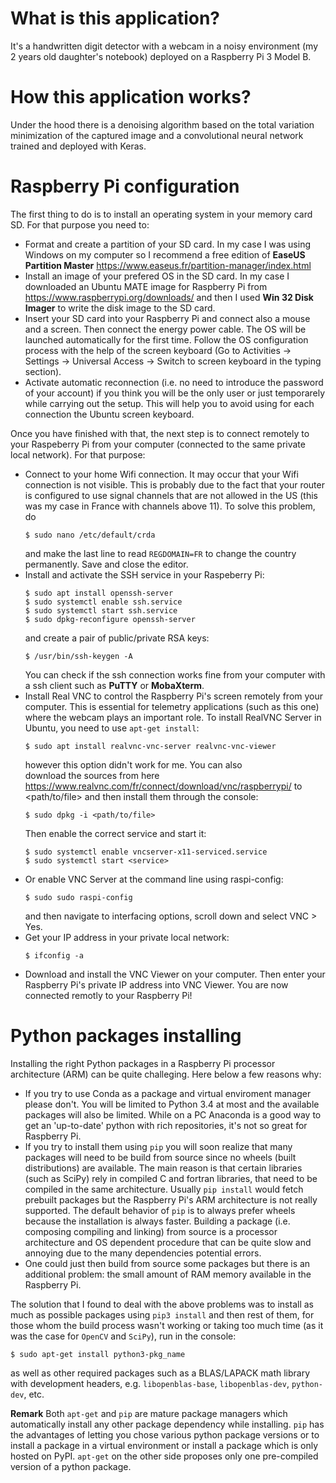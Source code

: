 What is this application?
=========================
It's a handwritten digit detector with a webcam in a noisy environment 
(my 2 years old daughter's notebook) deployed on a Raspberry Pi 3 Model B.

How this application works?
===========================
Under the hood there is a denoising algorithm based on the total
variation minimization of the captured image and a convolutional neural network 
trained and deployed with Keras.

Raspberry Pi configuration
==========================

The first thing to do is to install an operating system in your memory card
SD. For that purpose you need to: 

* 	Format and create a partition of your SD card. 
	In my case I was using Windows on my computer so I recommend 
	a free edition of **EaseUS Partition Master** 
	<https://www.easeus.fr/partition-manager/index.html>
* 	Install an image of your prefered OS in the SD card. 
	In my case I 
	downloaded an Ubuntu MATE image for Raspberry Pi 
	from <https://www.raspberrypi.org/downloads/> 
	and then I used **Win 32 Disk Imager** to write the disk image
	to the SD card.    
* 	Insert your SD card into your
	Raspberry Pi and connect also a mouse and a screen. Then connect 
	the energy
	power cable. The OS will be launched automatically for the first time. 
	Follow the OS 
	configuration process with the help of the screen keyboard (Go to 
	Activities ->
	Settings -> Universal Access -> Switch to screen keyboard in the 
	typing section).
*	Activate automatic reconnection (i.e. no need to introduce the 
	password of your account) if you think 
	you will be the only user or just temporarely while carrying out 
	the setup. This will help you to avoid using
	for each connection the Ubuntu screen keyboard.
	
Once you have finished with that, the next step is to connect remotely to 
your Raspeberry Pi from your computer (connected to the same private local 
network). For that purpose:	
	
* 	Connect to your home Wifi connection. It may occur that your Wifi 
	connection is not visible. 
	This is probably due to the fact that your router is configured to use 
	signal channels that are not allowed in the US (this was my case in France
	with channels above 11). 
	To solve this problem, do
	```console    
	$ sudo nano /etc/default/crda
	```
	and make the last line to read `REGDOMAIN=FR` to change the country 
	permanently. Save and close the editor.
*	Install and activate the SSH service in your Raspeberry Pi: 
	```console    
	$ sudo apt install openssh-server
	$ sudo systemctl enable ssh.service
	$ sudo systemctl start ssh.service
	$ sudo dpkg-reconfigure openssh-server
	```
	and create a pair of public/private RSA keys:
	```console    
	$ /usr/bin/ssh-keygen -A
	```
	You can check if the ssh connection works fine from your computer
	with a ssh client such as **PuTTY** or **MobaXterm**.
*	Install Real VNC to control the Raspberry Pi's screen remotely 
	from your computer. This is essential for telemetry applications
	(such as this one) where the webcam plays an important role.
    To install RealVNC Server in Ubuntu, you need to use 
	`apt-get install`: 
	```console    
	$ sudo apt install realvnc-vnc-server realvnc-vnc-viewer
	```
	however this option didn't work for me. You can also  
	download the sources from here 
	<https://www.realvnc.com/fr/connect/download/vnc/raspberrypi/>
	to <path/to/file>
	and then install them through the console:
	```console    
	$ sudo dpkg -i <path/to/file>
	```
    Then enable the correct service and start it:
    ```console    
    $ sudo systemctl enable vncserver-x11-serviced.service
    $ sudo systemctl start <service>
    ```
*   Or enable VNC Server at the command line using raspi-config:
    ```console    
    $ sudo sudo raspi-config
    ```
    and then navigate to interfacing options, scroll down and select
    VNC > Yes.
*	Get your IP address in your private local network:
	```console    
	$ ifconfig -a
	```
*   Download and install the VNC Viewer on your computer. Then enter your 
    Raspberry Pi's private IP address into VNC Viewer. You are now connected
    remotly to your Raspberry Pi!


Python packages installing
==========================

Installing the right Python packages in a Raspberry Pi processor 
architecture (ARM) can be quite
challeging. Here below a few reasons why:

* 	If you try to use Conda as a package and virtual enviroment manager
    please don't. You will be limited to Python 3.4 at most and the 
    available packages will also be limited. While on a PC Anaconda is a good 
    way to get an 'up-to-date' python with rich repositories, 
    it's not so great for Raspberry Pi.
* 	If you try to install them using `pip` you will soon realize
    that many packages will need to be build from source since no 
    wheels (built distributions) are available. 
    The main reason is that certain libraries (such as
    SciPy) rely in compiled C and fortran libraries, that need to be
    compiled in the same architecture. Usually `pip install` would fetch
    prebuilt packages but the Raspberry Pi's ARM architecture is not 
    really supported. The default behavior of `pip` is to always prefer
    wheels because the installation is always faster.
    Building a package (i.e. composing compiling and linking) from source 
    is a processor architecture and OS dependent procedure 
    that can be quite slow and annoying due to the many dependencies potential
    errors.
* 	One could just then build from source some packages but there
    is an additional problem: the small amount of RAM memory available
    in the Raspberry Pi.

The solution that I found to deal with the above problems 
was to install as much as possible 
packages using `pip3 install` and then rest of them, for those whom the
build process wasn't working or taking too much time (as it was the case
for `OpenCV` and `SciPy`), run in the console:
```console    
$ sudo apt-get install python3-pkg_name
```    
as well as other required packages such as a BLAS/LAPACK math
library with development headers, e.g. `libopenblas-base`, 
`libopenblas-dev`, `python-dev`, etc.  

**Remark**
Both `apt-get` and `pip` are mature package managers which automatically 
install any other package dependency while installing. `pip` has the 
advantages of letting you chose various python package versions or to
install a package in a virtual environment or install a package which 
is only hosted on PyPI. `apt-get` on the other side proposes only one
pre-compiled version of a python package.